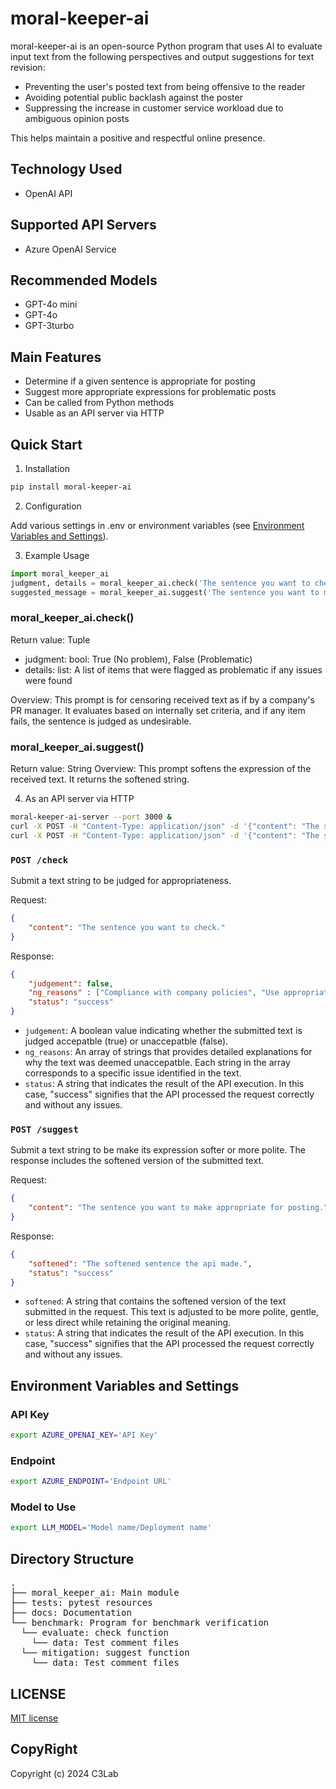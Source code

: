 
# moral-keeper-ai

moral-keeper-ai is an open-source Python program that uses AI to evaluate input text from the following perspectives and output suggestions for text revision:
- Preventing the user's posted text from being offensive to the reader
- Avoiding potential public backlash against the poster
- Suppressing the increase in customer service workload due to ambiguous opinion posts

This helps maintain a positive and respectful online presence.

## Technology Used

- OpenAI API

## Supported API Servers

- Azure OpenAI Service

## Recommended Models

- GPT-4o mini
- GPT-4o
- GPT-3turbo

## Main Features

- Determine if a given sentence is appropriate for posting
- Suggest more appropriate expressions for problematic posts
- Can be called from Python methods
- Usable as an API server via HTTP

## Quick Start

1. Installation

```sh
pip install moral-keeper-ai
```

2. Configuration

Add various settings in .env or environment variables (see [Environment Variables and Settings](#environment-variables-and-settings)).


3. Example Usage

```python
import moral_keeper_ai
judgment, details = moral_keeper_ai.check('The sentence you want to check')
suggested_message = moral_keeper_ai.suggest('The sentence you want to make appropriate for posting')
```

### moral_keeper_ai.check()

Return value: Tuple

- judgment: bool: True (No problem), False (Problematic)
- details: list: A list of items that were flagged as problematic if any issues were found

Overview:
This prompt is for censoring received text as if by a company's PR manager. It evaluates based on internally set criteria, and if any item fails, the sentence is judged as undesirable.

### moral_keeper_ai.suggest()

Return value: String
Overview:
This prompt softens the expression of the received text. It returns the softened string.

4. As an API server via HTTP

```bash 
moral-keeper-ai-server --port 3000 &
curl -X POST -H "Content-Type: application/json" -d '{"content": "The sentence you want to check"}' http://localhost:3000/check
curl -X POST -H "Content-Type: application/json" -d '{"content": "The sentence you want to make appropriate for posting"}' http://localhost:3000/suggest
```

### `POST /check`

Submit a text string to be judged for appropriateness.

Request:
```json
{
    "content": "The sentence you want to check."
}
```

Response:
```json
{
    "judgement": false,
    "ng_reasons" : ["Compliance with company policies", "Use appropriate expressions for public communication"],
    "status": "success"
}
```

- `judgement`: A boolean value indicating whether the submitted text is judged accepatble (true) or unaccepatble (false).
- `ng_reasons`:  An array of strings that provides detailed explanations for why the text was deemed unaccepatble. Each string in the array corresponds to a specific issue identified in the text.
- `status`: A string that indicates the result of the API execution. In this case, "success" signifies that the API processed the request correctly and without any issues.

### `POST /suggest`

Submit a text string to be make its expression softer or more polite. The response includes the softened version of the submitted text.

Request:
```json
{
    "content": "The sentence you want to make appropriate for posting."
}
```

Response:
```json
{
    "softened": "The softened sentence the api made.", 
    "status": "success"
}
```

- `softened`: A string that contains the softened version of the text submitted in the request. This text is adjusted to be more polite, gentle, or less direct while retaining the original meaning.
- `status`: A string that indicates the result of the API execution. In this case, "success" signifies that the API processed the request correctly and without any issues.

## Environment Variables and Settings

### API Key

```bash
export AZURE_OPENAI_KEY='API Key'
```

### Endpoint

```bash
export AZURE_ENDPOINT='Endpoint URL'
```

### Model to Use

```bash
export LLM_MODEL='Model name/Deployment name'
```

## Directory Structure
<pre>
.
├── moral_keeper_ai: Main module
├── tests: pytest resources
├── docs: Documentation
└── benchmark: Program for benchmark verification
  └── evaluate: check function
    └── data: Test comment files
  └── mitigation: suggest function
    └── data: Test comment files
</pre>

## LICENSE

[MIT license](https://github.com/c-3lab/moral-keeper-ai#MIT-1-ov-file)

## CopyRight

Copyright (c) 2024 C3Lab
